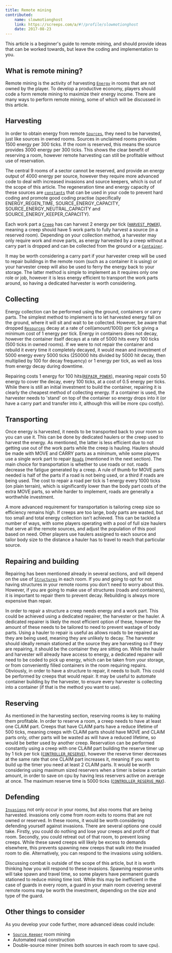```yaml
---
title: Remote mining
contributed:
    name: slowmotionghost
    link: https://screeps.com/a/#!/profile/slowmotionghost
    date: 2017-08-23
---
```

This article is a beginner's guide to remote mining, and should provide ideas that can be worked towards, but leave the coding and implementation to you.

## What is remote mining?
Remote mining is the activity of harvesting [`Energy`](http://docs.screeps.com/api/#Resource) in rooms that are not owned by the player. To develop a productive economy, players should code a form remote mining to maximize their energy income. There are many ways to perform remote mining, some of which will be discussed in this article.

## Harvesting
In order to obtain energy from remote [`Sources`](http://docs.screeps.com/api/#Source), they need to be harvested, just like sources in owned rooms. Sources in unclaimed rooms provides 1500 energy per 300 ticks. If the room is reserved, this means the source provides 3000 energy per 300 ticks. This shows the clear benefit of reserving a room, however remote harvesting can still be profitable without use of reservation. 

The central 9 rooms of a sector cannot be reserved, and provide an energy output of 4000 energy per source, however they require more advanced code to deal with increased invasions and source keepers, which is out of the scope of this article. The regeneration time and energy capacity of these sources are [`constants`](http://docs.screeps.com/api/#Constants) that can be used in your code to prevent hard coding and promote good coding practise (specifically ENERGY_REGEN_TIME, SOURCE_ENERGY_CAPACITY, SOURCE_ENERGY_NEUTRAL_CAPACITY and SOURCE_ENERGY_KEEPER_CAPACITY). 

Each work part a [`Creep`](http://docs.screeps.com/api/#Creep) has can harvest 2 energy per tick ([`HARVEST_POWER`](http://docs.screeps.com/api/#Constants)), meaning a creep should have 5 work parts to fully harvest a source (in a reserved room). Depending on your collection method, a harvester may only require work and move parts, as energy harvested by a creep without a carry part is dropped and can be collected from the ground or a [`Container`](http://docs.screeps.com/api/#StructureContainer). 

It may be worth considering a carry part if your harvester creep will be used to repair buildings in the remote room (such as a container it is using) or your harvester creep will also be used to ferry the energy back to your storage. The latter method is simple to implement as it requires only one role or job, however it is less energy efficient to transport the work parts around, so having a dedicated harvester is worth considering.

## Collecting
Energy collection can be performed using the ground, containers or carry parts. The simplest method to implement is to let harvested energy fall on the ground, where it will sit and wait to be collected. However, be aware that dropped [`Resources`](http://docs.screeps.com/api/#Resource) decay at a rate of ceil(amount/1000) per tick giving a minimum cost of 1 energy per tick. Energy in containers does not decay, however the container itself decays at a rate of 5000 hits every 100 ticks (500 ticks in owned rooms). If we were to not repair the container and rebuild it every time it completely decayed, it would mean and investment of 5000 energy every 5000 ticks (250000 hits divided by 5000 hit decay, then multiplied by 100 for decay frequency) or 1 energy per tick, as well as loss from energy decay during downtime. 

Repairing costs 1 energy for 100 hits([`REPAIR_POWER`](http://docs.screeps.com/api/#Constants)), meaning repair costs 50 energy to cover the decay, every 100 ticks, at a cost of 0.5 energy per ticks. While there is still an initial investment to build the container, repairing it is clearly the cheapest method of collecting energy. If a container is used, the harvester needs to 'stand' on top of the container so energy drops into it (or have a carry part and transfer into it, although this will be more cpu costly).

## Transporting
Once energy is harvested, it needs to be transported back to your room so you can use it. This can be done by dedicated haulers or the creep used to harvest the energy. As mentioned, the latter is less efficient due to not getting use out of the work parts while the creep is hauling. Haulers should be made with MOVE and CARRY parts as a minimum, while some players use a single work part to repair [`Roads`](http://docs.screeps.com/api/#StructureRoad) (mentioned in the next section). The main choice for transportation is whether to use roads or not. roads decrease the fatigue generated by a creep. A rule of thumb for MOVE parts needed is half of the parts if a road is not being used, or a third if roads are being used. The cost to repair a road per tick is 1 energy every 1000 ticks (on plain terrain), which is significantly lower than the body part costs of the extra MOVE parts, so while harder to implement, roads are generally a worthwhile investment.

A more advanced requirement for transportation is tailoring creep size so efficiency remains high. If creeps are too large, body parts are wasted, but too small and total energy collection isn't achieved. This can be tackled a number of ways, with some players operating with a pool of full size haulers that serve all the remote sources, and adjust the population of this pool based on need. Other players use haulers assigned to each source and tailor body size to the distance a hauler has to travel to reach that particular source.

## Repairing and building
Repairing has been mentioned already in several sections, and will depend on the use of [`Structures`](http://docs.screeps.com/api/#Structure) in each room. If you and going to opt for not having structures in your remote rooms you don't need to worry about this. However, if you are going to make use of structures (roads and containers), it is important to repair them to prevent decay. Rebuilding is always more expensive than repair.

In order to repair a structure a creep needs energy and a work part. This could be achieved using a dedicated repairer, the harvester or the hauler. A dedicated repairer is likely the most efficient option of these, however the amount of these needs to be tailored to need to prevent wastage of body parts. Using a hauler to repair is useful as allows roads to be repaired as they are being used, meaning they are unlikely to decay. The harvester should ideally remain stationed at the source they are harvesting so if they are repairing, it should be the container they are sitting on. While the hauler and harvester will already have access to energy, a dedicated repairer will need to be coded to pick up energy, which can be taken from your storage, or from conveniently filled containers in the room requiring repairs. Obviously, in order to have a structure to repair, it needs to built. This could be performed by creeps that would repair. It may be useful to automate container building by the harvester, to ensure every harvester is collecting into a container (if that is the method you want to use).

## Reserving
As mentioned in the harvesting section, reserving rooms is key to making them profitable. In order to reserve a room, a creep needs to have at least one CLAIM part. Creeps that have CLAIM parts have a reduce lifetime of 500 ticks, meaning creeps with CLAIM parts should have MOVE and CLAIM parts only, other parts will be wasted as will have a reduced lifetime, so would be better used by another creep. Reservation can be performed constantly using a creep with one CLAIM part building the reserve timer up by 1 tick per tick ([`CONTROLLER_RESERVE`](http://docs.screeps.com/api/#Constants)), however the reserve timer decreases at the same rate that one CLAIM part increases it, meaning if you want to build up the timer you need at least 2 CLAIM parts. It would be worth considering using maximum sized reservers when a timer is below a certain amount, in order to save on cpu by having less reservers active on average at once. The maximum reserve time is 5000 ticks ([`CONTROLLER_RESERVE_MAX`](http://docs.screeps.com/api/#Constants)).

## Defending
[`Invasions`](http://docs.screeps.com/invaders.html) not only occur in your rooms, but also rooms that are being harvested. invasions only come from room exits to rooms that are not owned or reserved. In these rooms, it would be worth considering defending yourself against invasions. There are several options one could take. Firstly, you could do nothing and lose your creeps and profit of that room. Secondly, you could retreat out of that room, to prevent losing creeps. While these saved creeps will likely be excess to demands elsewhere, this prevents spawning new creeps that walk into the invaded room to die. Alternatively, you can respond to the invasions using soldiers. 

Discussing combat is outside of the scope of this article, but it is worth thinking how you will respond to these invasions. Spawning response units will take spawn and travel time, so some players have permanent guards stationed to reduce mining time lost. While this may be inefficient in the case of guards in every room, a guard in your main room covering several remote rooms may be worth the investment, depending on the size and type of the guard.

## Other things to consider
As you develop your code further, more advanced ideas could include:
- [`Source Keeper`](http://docs.screeps.com/api/#StructureKeeperLair) room mining
- Automated road construction
- Double-source miner (mines both sources in each room to save cpu).
